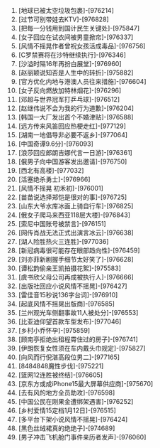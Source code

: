 
1. [地球已被太空垃圾包裹]-[976214]
1. [过节可别带娃去KTV]-[976828]
1. [把每一分钱用到国计民生关键处]-[975847]
1. [女子回应在试衣间被男童掀帘]-[976337]
1. [风情不摇晃作者曾祝女孩活成毒品]-[976756]
1. [C罗禁赛将在沙特继续执行]-[976346]
1. [沙溢时隔16年再扮白展堂]-[976960]
1. [赵丽颖说知否是人生中的转折]-[975882]
1. [官方优化内地与港澳人员往来措施]-[976604]
1. [女子反向燃放加特林烟花]-[976296]
1. [邓超与世界冠军打乒乓球]-[976512]
1. [赵继伟说不会为我的行为道歉]-[976204]
1. [韩国一大厂发出首个不婚津贴]-[976588]
1. [远方传来风笛回应热梗走红]-[977129]
1. [湖南一地倡导非必要不返乡]-[977064]
1. [中国奇谭9.6分]-[976093]
1. [浪莎回应郎朗吉娜代言一日游]-[976361]
1. [俄男子向中国游客发出邀请]-[976750]
1. [西北有高楼]-[977032]
1. [活塞绝杀勇士]-[976966]
1. [风情不摇晃 初禾初]-[976001]
1. [苗苗说选择郑恺是很对的事]-[976725]
1. [山东大爷水库冰面上骑自行车]-[976825]
1. [俄女子爬马来西亚118层大楼]-[976843]
1. [索尼中国账号被禁言]-[976151]
1. [网传肖战无法正式出演言冰云]-[976638]
1. [湖人险胜热火三连胜]-[977036]
1. [新冠病毒很可能存在眼部趋向性]-[976459]
1. [刘亦菲新剧握手细节太好笑了]-[976628]
1. [谭松韵偷亲王凯拍摄花絮]-[975583]
1. [虞书欣父母公司再成被执行人]-[976666]
1. [出版社回应小说风情不摇晃]-[976427]
1. [雷佳音15秒说136字台词]-[976910]
1. [起底风情不摇晃出版商]-[976585]
1. [兰州观光车侧翻事故11人被处分]-[976553]
1. [比亚迪仰望首款车型发布]-[977046]
1. [乡村小乔怀孕]-[975859]
1. [顾南亭拒绝出租程霄住过的房子]-[976741]
1. [伊朗恢复女性须在车内戴头巾规定]-[975827]
1. [向风而行倪湛高段位男二]-[977165]
1. [8484848魔性步伐]-[975221]
1. [篮网12连胜被终结]-[976605]
1. [京东方或成iPhone15最大屏幕供应商]-[975670]
1. [去有风的地方全员助攻]-[976598]
1. [中国公民在刚果金遭绑架遇害]-[976252]
1. [乡村爱情15定档1月12日]-[976515]
1. [多平台下架小说风情不摇晃]-[976424]
1. [黑色丝绒裙真的绝绝子]-[974689]
1. [男子冲击飞机舱门事件亲历者发声]-[976060]